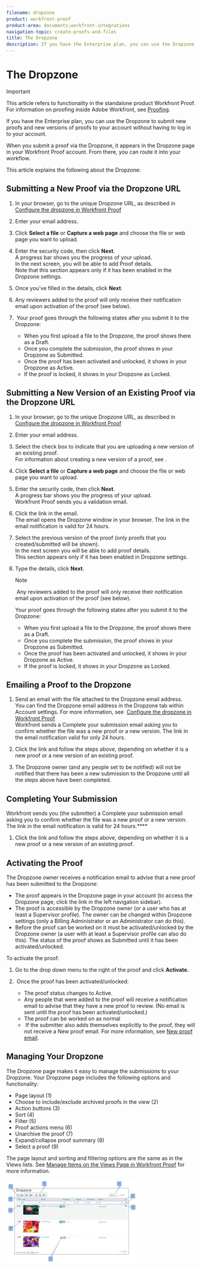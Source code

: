 ```yaml
---
filename: dropzone
product: workfront-proof
product-area: documents;workfront-integrations
navigation-topic: create-proofs-and-files
title: The Dropzone
description: If you have the Enterprise plan, you can use the Dropzone to submit new proofs and new versions of proofs to your account without having to log in to your account.
---
```


# The Dropzone

>[!IMPORTANT]
>
>This article refers to functionality in the standalone product Workfront Proof. For information on proofing inside Adobe Workfront, see [Proofing](../../../review-and-approve-work/proofing/proofing.md).

If you have the Enterprise plan, you can use the Dropzone to submit new proofs and new versions of proofs to your account without having to log in to your account.

When you submit a proof via the Dropzone, it appears in the Dropzone page in your Workfront Proof account. From there, you can route it into your workflow.&nbsp;

This article explains the following about the Dropzone:

## Submitting a New Proof via the Dropzone URL

1. In your browser, go to the unique Dropzone URL, as described in [Configure the dropzone in Workfront Proof](../../../workfront-proof/wp-acct-admin/account-settings/configure-dropzone-in-wp.md)&nbsp;
1. Enter your email address.
1. Click **Select a file** or **Capture a web page** and choose the file or web page you want to upload.

1. Enter the security code, then click **Next**.  
   A progress bar shows you the progress of your upload.  
   In the next screen, you will be able to add Proof details.  
   Note that this section appears&nbsp;only if it has been enabled in the Dropzone settings.

1. Once you've filled in the details, click **Next**.
1. Any reviewers added to the proof will only receive their notification email upon activation of the proof (see below).
1. &nbsp;Your proof goes through the following states after you submit it to the Dropzone:

   * When you first upload a file to the Dropzone, the proof shows there as a Draft.&nbsp;
   * Once you complete the submission, the proof shows in your Dropzone as Submitted.
   * Once the proof has been activated and unlocked, it shows in your Dropzone as Active.
   * If the proof is locked, it shows in your Dropzone as Locked.

## Submitting a New Version of an Existing Proof via the Dropzone URL

1. In your browser, go to the unique Dropzone URL, as described in [Configure the dropzone in Workfront Proof](../../../workfront-proof/wp-acct-admin/account-settings/configure-dropzone-in-wp.md)&nbsp;
1. Enter your email address.
1. Select the check box to indicate that you are uploading a new version of an existing proof.  
   For information about creating a new version of a proof, see .
1. Click **Select a file** or **Capture a web page** and choose the file or web page you want to upload.

1. Enter the security code, then click **Next**.  
   A progress bar shows you the progress of your upload.  
   Workfront Proof sends you a validation email.

1. Click the link in the email.  
   The email opens the Dropzone window in your browser. The link in the email notification is valid for 24 hours.
1. Select the previous version of the proof (only proofs that you created/submitted will be shown).  
   In the next screen you will be able to add proof details.   
   This section appears only if it has been enabled in Dropzone settings.

1. Type the details, click **Next**.

   >[!NOTE]
   >
   >&nbsp;Any reviewers added to the proof will only receive their notification email upon activation of the proof (see below).

   Your proof goes through the following states after you submit it to the Dropzone:

   * When you first upload a file to the Dropzone, the proof shows there as a Draft.&nbsp;
   * Once you complete the submission, the proof shows in your Dropzone as Submitted.
   * Once the proof has been activated and unlocked, it shows in your Dropzone as Active.
   * If the proof is locked, it shows in your Dropzone as Locked.

## Emailing a Proof to the Dropzone

1. Send an email with the file attached to the Dropzone email address.  
   You can find the Dropzone email address in the Dropzone tab within Account settings. For more information, see&nbsp; [Configure the dropzone in Workfront Proof](../../../workfront-proof/wp-acct-admin/account-settings/configure-dropzone-in-wp.md)  
   Workfront sends a Complete your submission email asking you to confirm whether the file was a new proof or a new version. The link in the email notification valid for only 24 hours.

1. Click the link and follow the steps above, depending on whether it is a new proof or a new version of an existing proof.  
1. The Dropzone owner (and any people set to be notified) will not be notified that there has been a new submission to the Dropzone until all the steps above have been completed.

## Completing Your Submission

Workfront sends you (the submitter) a Complete your submission email asking you to confirm whether the file was a new proof or a new version. The link in the email notification is valid for 24 hours.****

1. Click the link and follow the steps above, depending on whether it is a new proof or a new version of an existing proof.

## Activating the Proof

The Dropzone owner receives a notification email to advise that a new proof has been submitted to the Dropzone:

* The proof appears in the Dropzone page in your account (to access the Dropzone page, click the link in the left navigation sidebar).
* The proof is accessible by the Dropzone owner (or a user who has at least a Supervisor profile). The owner can be changed within Dropzone settings&nbsp;(only a Billing Administrator or an Administrator can do this).
* Before the proof can be worked on it must be activated/unlocked by the Dropzone owner (a user with at least a Supervisor profile can also do this). The status of the proof shows as Submitted until it has been activated/unlocked.

To activate the proof:

1. Go to the drop down menu to the right of the proof and click **Activate.** 
1. &nbsp;Once the proof has been activated/unlocked:

   * The proof status changes to Active.
   * Any people that were added to the proof will receive a notification email to advise that they have a new proof to review. (No email is sent until the proof has been activated/unlocked.)
   * The proof can be worked on as normal  
   * &nbsp;If the submitter also adds themselves explicitly to the proof, they will not receive a New proof email. For more information, see [New proof email](../../../workfront-proof/wp-emailsntfctns/proof-notifications-and-reminders/new-proof-email.md).

## Managing Your Dropzone

The Dropzone page makes it easy to manage the submissions to your Dropzone. Your Dropzone page includes the following options and functionality:

* Page layout (1)
* Choose to include/exclude archived proofs in the view (2)
* Action buttons (3)
* Sort (4)
* Filter (5)
* Proof actions menu (6)
* Unarchive the proof (7)
* Expand/collapse proof summary (8)
* Select a proof (9)

The page layout and sorting and filtering options are the same as in the Views lists. See [Manage Items on the Views Page in Workfront Proof](../../../workfront-proof/wp-work-proofsfiles/manage-your-work/manage-items-on-views-page.md) for more information.

![New_Dropzone_design__Feb_2013_.jpg](assets/new-dropzone-design--feb-2013--350x224.jpg)

